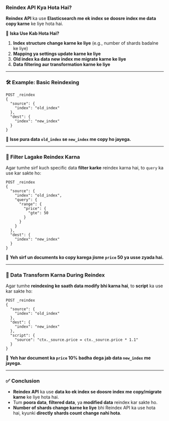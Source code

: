 ### **Reindex API Kya Hota Hai?**  

**Reindex API** ka use **Elasticsearch me ek index se doosre index me data copy karne** ke liye hota hai.  

🚀 **Iska Use Kab Hota Hai?**  
1. **Index structure change karne ke liye** (e.g., number of shards badalne ke liye)  
2. **Mapping ya settings update karne ke liye**  
3. **Old index ka data new index me migrate karne ke liye**  
4. **Data filtering aur transformation karne ke liye**  

---

### **🛠 Example: Basic Reindexing**
```http
POST _reindex
{
  "source": {
    "index": "old_index"
  },
  "dest": {
    "index": "new_index"
  }
}
```
📌 **Isse pura data `old_index` se `new_index` me copy ho jayega.**  

---

### **🎯 Filter Lagake Reindex Karna**
Agar tumhe sirf kuch specific data **filter karke** reindex karna hai, to `query` ka use kar sakte ho:  

```http
POST _reindex
{
  "source": {
    "index": "old_index",
    "query": {
      "range": {
        "price": {
          "gte": 50
        }
      }
    }
  },
  "dest": {
    "index": "new_index"
  }
}
```
📌 **Yeh sirf un documents ko copy karega jisme `price` 50 ya usse zyada hai.**  

---

### **🔄 Data Transform Karna During Reindex**
Agar tumhe **reindexing ke saath data modify bhi karna hai**, to **script** ka use kar sakte ho:  

```http
POST _reindex
{
  "source": {
    "index": "old_index"
  },
  "dest": {
    "index": "new_index"
  },
  "script": {
    "source": "ctx._source.price = ctx._source.price * 1.1" 
  }
}
```
📌 **Yeh har document ka `price` 10% badha dega jab data `new_index` me jayega.**  

---

### ✅ **Conclusion**
- **Reindex API** ka use **data ko ek index se doosre index me copy/migrate karne** ke liye hota hai.  
- Tum **poora data**, **filtered data**, ya **modified data** reindex kar sakte ho.  
- **Number of shards change karne ke liye** bhi Reindex API ka use hota hai, kyunki **directly shards count change nahi hota**.